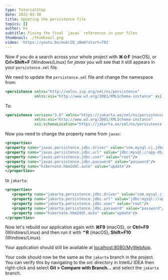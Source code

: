 ```yaml
---
type: TutorialStep
date: 2022-03-30
title: Updating the persistence file
topics: []
author: hs
subtitle: Fixing the final `javax` references in your files
thumbnail: ./thumbnail.png
video: 'https://youtu.be/mukr2Q_zBm4?start=702'
---
```


Now if you do a search across your whole project with **⌘⇧F** (macOS), or **Crl+Shift+F** (Windows/Linux) for *javax* you will see that it still appears in your `persistence.xml` file.

We need to update the `persistence.xml` file and change the namespace from:

```xml
<persistence xmlns="http://xmlns.jcp.org/xml/ns/persistence" 
             xmlns:xsi="http://www.w3.org/2001/XMLSchema-instance" xsi:schemaLocation="http://xmlns.jcp.org/xml/ns/persistence http://xmlns.jcp.org/xml/ns/persistence/persistence_2_2.xsd" version="2.2">
```

To:

```xml
<persistence version="3.0" xmlns="https://jakarta.ee/xml/ns/persistence"
             xmlns:xsi="http://www.w3.org/2001/XMLSchema-instance"
             xsi:schemaLocation="https://jakarta.ee/xml/ns/persistence https://jakarta.ee/xml/ns/persistence/persistence_3_0.xsd">

```

Now you need to change the property name from `javax`:

```xml
<properties>
<property name="javax.persistence.jdbc.driver" value="com.mysql.cj.jdbc.Driver"/>
<property name="javax.persistence.jdbc.url" value="jdbc:mysql://app-db/myDB"/>
<property name="javax.persistence.jdbc.user" value="root"/>
<property name="javax.persistence.jdbc.password" value="password"/>
<property name="hibernate.hbm2ddl.auto" value="update"/>
</properties>
```

to `jakarta`:

```xml
<properties>
   <property name="jakarta.persistence.jdbc.driver" value="com.mysql.cj.jdbc.Driver"/>
   <property name="jakarta.persistence.jdbc.url" value="jdbc:mysql://app-db/myDB"/>
   <property name="jakarta.persistence.jdbc.user" value="root"/>
   <property name="jakarta.persistence.jdbc.password" value="password"/>
   <property name="hibernate.hbm2ddl.auto" value="update"/>
</properties>
```

Now let's rebuild our application again with **⌘F9** (macOS), or **Ctrl+F9** (Windows/Linux) and then run it with **⌃R** (macOS), **Shift+F10** (Windows/Linux).

Your application should still be available at [localhost:8080/MyWebApp](localhost:8080/MyWebApp).

Your code should now be the same as the `jakarta` branch in the project. You can verify this by navigating to the *src* directory in IntelliJ IDEA then right-click and select **Git > Compare with Branch...** and select the `jakarta` branch.
